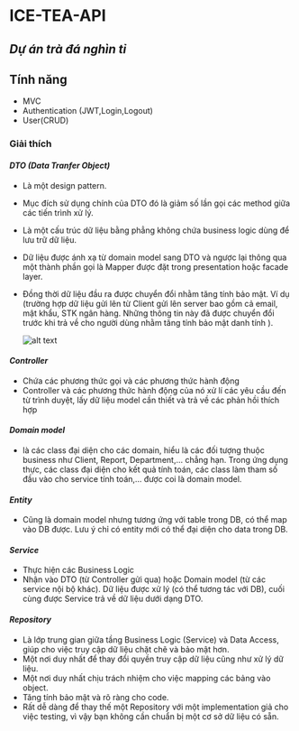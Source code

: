 # ICE-TEA-API

## _Dự án trà đá nghìn tỉ_

## Tính năng

- MVC
- Authentication (JWT,Login,Logout)
- User(CRUD)

### Giải thích

#### _DTO (Data Tranfer Object)_

- Là một design pattern.
- Mục đích sử dụng chính của DTO đó là giảm số lần gọi các method giữa các tiến trình xử lý.
- Là một cấu trúc dữ liệu bằng phẳng không chứa business logic dùng để lưu trữ dữ liệu.
- Dữ liệu được ánh xạ từ domain model sang DTO và ngược lại thông qua một thành phần gọi là Mapper được đặt trong presentation hoặc facade layer.
- Đồng thời dữ liệu đầu ra được chuyển đổi nhằm tăng tính bảo mật. Ví dụ (trường hợp dữ liệu gửi lên từ Client gửi lên server bao gồm cả email, mật khẩu, STK ngân hàng. Những thông tin này đã được chuyển đổi trước khi trả về cho người dùng nhằm tăng tính bảo mật danh tính ).

  ![alt text](https://shareprogramming.net/wp-content/uploads/2021/09/layers-4.svg)

#### _Controller_

- Chứa các phương thức gọi và các phương thức hành động
- Controller và các phương thức hành động của nó xử lí các yêu cầu đến từ trình duyệt, lấy dữ liệu model cần thiết và trả về các phản hồi thích hợp

#### _Domain model_

- là các class đại diện cho các domain, hiểu là các đối tượng thuộc business như Client, Report, Department,... chẳng hạn. Trong ứng dụng thực, các class đại diện cho kết quả tính toán, các class làm tham số đầu vào cho service tính toán,... được coi là domain model.

#### _Entity_

- Cũng là domain model nhưng tương ứng với table trong DB, có thể map vào DB được. Lưu ý chỉ có entity mới có thể đại diện cho data trong DB.

#### _Service_
- Thực hiện các Business Logic
- Nhận vào DTO (từ Controller gửi qua) hoặc Domain model (từ các service nội bộ khác). Dữ liệu được xử lý (có thể tương tác với DB), cuối cùng được Service trả về dữ liệu dưới dạng DTO.

#### _Repository_

- Là lớp trung gian giữa tầng Business Logic (Service) và Data Access, giúp cho việc truy cập dữ liệu chặt chẽ và bảo mật hơn.
- Một nơi duy nhất để thay đổi quyền truy cập dữ liệu cũng như xử lý dữ liệu.
- Một nơi duy nhất chịu trách nhiệm cho việc mapping các bảng vào object.
- Tăng tính bảo mật và rõ ràng cho code.
- Rất dễ dàng để thay thế một Repository với một implementation giả cho việc testing, vì vậy bạn không cần chuẩn bị một cơ sở dữ liệu có sẵn.
